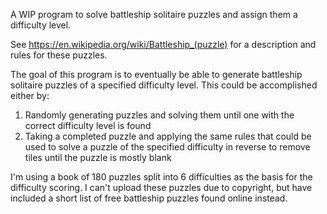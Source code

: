 A WIP program to solve battleship solitaire puzzles and assign them a difficulty level.

See https://en.wikipedia.org/wiki/Battleship_(puzzle) for a description and rules for these puzzles.

The goal of this program is to eventually be able to generate battleship solitaire puzzles of a specified difficulty level. This could be accomplished either by:
  1) Randomly generating puzzles and solving them until one with the correct difficulty level is found
  2) Taking a completed puzzle and applying the same rules that could be used to solve a puzzle of the specified difficulty in reverse to remove tiles until the
     puzzle is mostly blank
     
I'm using a book of 180 puzzles split into 6 difficulties as the basis for the difficulty scoring. I can't upload these puzzles due to copyright, but have included a short list of free battleship puzzles found online instead.
